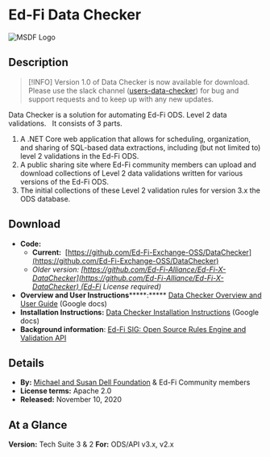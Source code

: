 # Ed-Fi Data Checker

![MSDF Logo](https://edfidocs.blob.core.windows.net/$web/img/edfi-exchange/technology/msdflogo.png)

## Description

> [!INFO]
> Version 1.0 of Data Checker is now available for download. Please use the slack channel ([users-data-checker](https://ed-fi-alliance.slack.com/archives/C017XGWSREH)) for bug and support requests and to keep up with any new updates.

Data Checker is a solution for automating Ed-Fi ODS. Level 2 data validations.   It consists of 3 parts.

1. A .NET Core web application that allows for scheduling, organization, and sharing of SQL-based data extractions, including (but not limited to) level 2 validations in the Ed-Fi ODS.
2. A public sharing site where Ed-Fi community members can upload and download collections of Level 2 data validations written for various versions of the Ed-Fi ODS.
3. The initial collections of these Level 2 validation rules for version 3.x the ODS database.

## Download

* ****Code:****
  * ****Current:****  [https://github.com/Ed-Fi-Exchange-OSS/DataChecker](https://github.com/Ed-Fi-Exchange-OSS/DataChecker)
  * _Older version: [https://github.com/Ed-Fi-Alliance/Ed-Fi-X-DataChecker](https://github.com/Ed-Fi-Alliance/Ed-Fi-X-DataChecker) (Ed-Fi License required)_
* ****Overview and User Instructions*********:***** [Data Checker Overview and User Guide](https://docs.google.com/document/d/17FkjSqg55-MOvFxpmbAZ06okIdxyjXhHoN4DnxgIC8A/edit) (Google docs)
* ****Installation Instructions:**** [Data Checker Installation Instructions](https://docs.google.com/document/d/1oxoAl0upncGabM1ybRr4cY1zwEyuRG-Xc1gr46LP4-E) (Google docs)
* **Background information**: [Ed-Fi SIG: Open Source Rules Engine and Validation API](https://edfi.atlassian.net/wiki/spaces/ESIG/pages/25495569/Open+Source+Rules+Engine+and+Validation+API)

## Details

* **By:** [Michael and Susan Dell Foundation](https://www.msdf.org) & Ed-Fi Community members
* ****License terms:**** Apache 2.0
* **Released:** November 10, 2020

## At a Glance

**Version:** Tech Suite 3 & 2
**For:** ODS/API v3.x, v2.x
